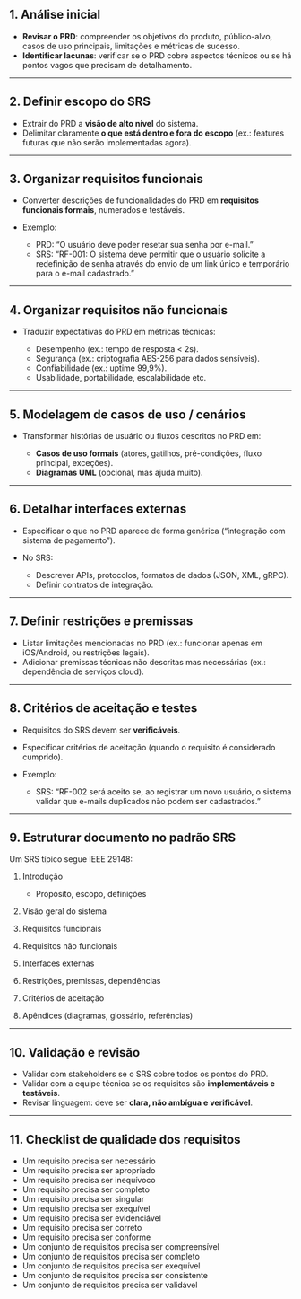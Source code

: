 
## 1. **Análise inicial**

* **Revisar o PRD**: compreender os objetivos do produto, público-alvo, casos de uso principais, limitações e métricas de sucesso.
* **Identificar lacunas**: verificar se o PRD cobre aspectos técnicos ou se há pontos vagos que precisam de detalhamento.

---

## 2. **Definir escopo do SRS**

* Extrair do PRD a **visão de alto nível** do sistema.
* Delimitar claramente **o que está dentro e fora do escopo** (ex.: features futuras que não serão implementadas agora).

---

## 3. **Organizar requisitos funcionais**

* Converter descrições de funcionalidades do PRD em **requisitos funcionais formais**, numerados e testáveis.
* Exemplo:

  * PRD: “O usuário deve poder resetar sua senha por e-mail.”
  * SRS: “RF-001: O sistema deve permitir que o usuário solicite a redefinição de senha através do envio de um link único e temporário para o e-mail cadastrado.”

---

## 4. **Organizar requisitos não funcionais**

* Traduzir expectativas do PRD em métricas técnicas:

  * Desempenho (ex.: tempo de resposta < 2s).
  * Segurança (ex.: criptografia AES-256 para dados sensíveis).
  * Confiabilidade (ex.: uptime 99,9%).
  * Usabilidade, portabilidade, escalabilidade etc.

---

## 5. **Modelagem de casos de uso / cenários**

* Transformar histórias de usuário ou fluxos descritos no PRD em:

  * **Casos de uso formais** (atores, gatilhos, pré-condições, fluxo principal, exceções).
  * **Diagramas UML** (opcional, mas ajuda muito).

---

## 6. **Detalhar interfaces externas**

* Especificar o que no PRD aparece de forma genérica (“integração com sistema de pagamento”).
* No SRS:

  * Descrever APIs, protocolos, formatos de dados (JSON, XML, gRPC).
  * Definir contratos de integração.

---

## 7. **Definir restrições e premissas**

* Listar limitações mencionadas no PRD (ex.: funcionar apenas em iOS/Android, ou restrições legais).
* Adicionar premissas técnicas não descritas mas necessárias (ex.: dependência de serviços cloud).

---

## 8. **Critérios de aceitação e testes**

* Requisitos do SRS devem ser **verificáveis**.
* Especificar critérios de aceitação (quando o requisito é considerado cumprido).
* Exemplo:

  * SRS: “RF-002 será aceito se, ao registrar um novo usuário, o sistema validar que e-mails duplicados não podem ser cadastrados.”

---

## 9. **Estruturar documento no padrão SRS**

Um SRS típico segue IEEE 29148:

1. Introdução

   * Propósito, escopo, definições
2. Visão geral do sistema
3. Requisitos funcionais
4. Requisitos não funcionais
5. Interfaces externas
6. Restrições, premissas, dependências
7. Critérios de aceitação
8. Apêndices (diagramas, glossário, referências)

---

## 10. **Validação e revisão**

* Validar com stakeholders se o SRS cobre todos os pontos do PRD.
* Validar com a equipe técnica se os requisitos são **implementáveis e testáveis**.
* Revisar linguagem: deve ser **clara, não ambígua e verificável**.

---

## 11. **Checklist de qualidade dos requisitos**

- Um requisito precisa ser necessário
- Um requisito precisa ser apropriado
- Um requisito precisa ser inequívoco
- Um requisito precisa ser completo
- Um requisito precisa ser singular
- Um requisito precisa ser exequível
- Um requisito precisa ser evidenciável
- Um requisito precisa ser correto
- Um requisito precisa ser conforme
- Um conjunto de requisitos precisa ser compreensível
- Um conjunto de requisitos precisa ser completo
- Um conjunto de requisitos precisa ser exequível
- Um conjunto de requisitos precisa ser consistente
- Um conjunto de requisitos precisa ser validável
